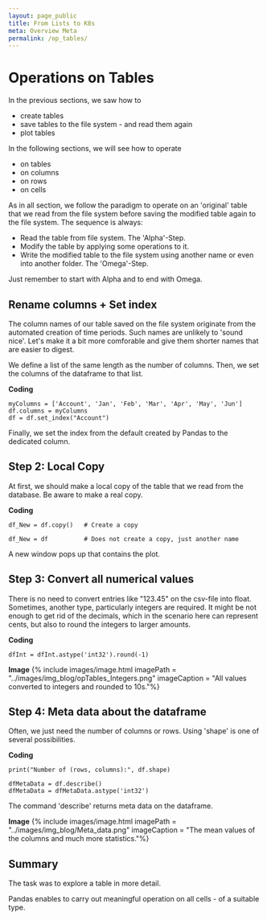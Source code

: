```yaml
---
layout: page_public
title: From Lists to K8s
meta: Overview Meta
permalink: /op_tables/
---
```


# Operations on Tables

In the previous sections, we saw how to

- create tables
- save tables to the file system - and read them again
- plot tables

In the following sections, we will see how to operate

- on tables
- on columns
- on rows
- on cells

As in all section, we follow the paradigm to operate on an 'original' table that we read from the file system before saving the modified table again to the file system.
The sequence is always:

- Read the table from file system. The 'Alpha'-Step.
- Modify the table by applying some operations to it.
- Write the modified table to the file system using another name or even into another folder. The 'Omega'-Step.

Just remember to start with Alpha and to end with Omega.


## Rename columns + Set index

The column names of our table saved on the file system originate from the automated creation of time periods.
Such names are unlikely to 'sound nice'. Let's make it a bit more comforable and give them shorter names that are easier to digest.

We define a list of the same length as the number of columns. Then, we set the columns of the dataframe to that list.

**Coding**
>
    myColumns = ['Account', 'Jan', 'Feb', 'Mar', 'Apr', 'May', 'Jun']
    df.columns = myColumns
    df = df.set_index("Account")

Finally, we set the index from the default created by Pandas to the dedicated column.


## Step 2: Local Copy

At first, we should make a local copy of the table that we read from the database. Be aware to make a real copy.

**Coding**
>
    df_New = df.copy()   # Create a copy 
>
    df_New = df          # Does not create a copy, just another name

A new window pops up that contains the plot.


## Step 3: Convert all numerical values

There is no need to convert entries like "123.45" on the csv-file into float.
Sometimes, another type, particularly integers are required.
It might be not enough to get rid of the decimals, which in the scenario here can represent cents, but also to round the integers to larger amounts.


**Coding**
>
    dfInt = dfInt.astype('int32').round(-1)


**Image**
{% include images/image.html imagePath = "../images/img_blog/opTables_Integers.png" imageCaption = "All values converted to integers and rounded to 10s."%}




## Step 4: Meta data about the dataframe

Often, we just need the number of columns or rows. Using 'shape' is one of several possibilities.

**Coding**
>
    print("Number of (rows, columns):", df.shape)
>
    dfMetaData = df.describe()
    dfMetaData = dfMetaData.astype('int32')

The command 'describe' returns meta data on the dataframe.

**Image**
{% include images/image.html imagePath = "../images/img_blog/Meta_data.png" imageCaption = "The mean values of the columns and much more statistics."%}


## Summary

The task was to explore a table in more detail.

Pandas enables to carry out meaningful operation on all cells - of a suitable type.
